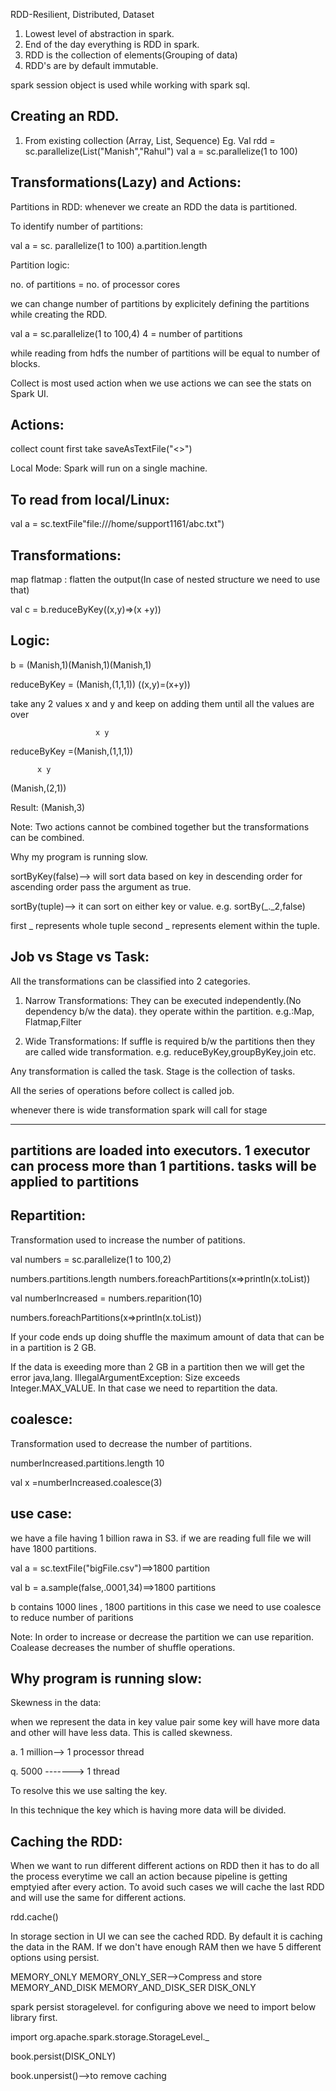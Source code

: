 RDD-Resilient, Distributed, Dataset
1. Lowest level of abstraction in spark.
2. End of the day everything is RDD in spark.
3. RDD is the collection of elements(Grouping of data)
4. RDD's are by default immutable.

spark session object is used while working with spark sql.


Creating an RDD.
--------------------

1. From existing collection (Array, List, Sequence)
Eg. Val rdd = sc.parallelize(List("Manish","Rahul")
val a = sc.parallelize(1 to 100)

Transformations(Lazy) and Actions:
----------------------------------
Partitions in RDD: whenever we create an RDD the data is partitioned.

To identify number of partitions:

val a = sc. parallelize(1 to 100)
a.partition.length

Partition logic:

no. of partitions = no. of processor cores

we can change number of partitions by explicitely defining the partitions while creating the RDD.

val a = sc.parallelize(1 to 100,4)
4 = number of partitions

while reading from hdfs the number of partitions will be equal to number of blocks.

Collect is most used action when we use actions we can see the stats on Spark UI.

Actions:
--------
collect
count
first
take
saveAsTextFile("<>")

Local Mode: Spark will run on a single machine.

To read from local/Linux:
--------------------------
val a = sc.textFile"file:///home/support1161/abc.txt")


Transformations:
--------------------
map
flatmap : flatten the output(In case of nested structure we need to use that)

val c = b.reduceByKey((x,y)=>(x +y))

Logic:
------
b = (Manish,1)(Manish,1)(Manish,1)

reduceByKey = (Manish,(1,1,1))
((x,y)=(x+y))

take any 2 values x and y and keep on adding them until all the values are over

                       x y
reduceByKey =(Manish,(1,1,1))

          x y
(Manish,(2,1))

Result: (Manish,3)

Note:
Two actions cannot be combined together but the transformations can be combined.

Why my program is running slow.

sortByKey(false)--> will sort data based on key in descending order for ascending order pass the argument as true.

sortBy(tuple)--> it can sort on either key or value. e.g. sortBy(_._2,false)

first _ represents whole tuple
second _ represents element within the tuple.

Job vs Stage vs Task:
-------------------------

All the transformations can be classified into 2 categories.

1. Narrow Transformations: They can be executed independently.(No dependency b/w the data). they operate within the partition.
e.g.:Map, Flatmap,Filter

2. Wide Transformations: If suffle is required b/w the partitions then they are called wide transformation.
e.g. reduceByKey,groupByKey,join etc.

Any transformation is called the task.
Stage is the collection of tasks.

All the series of operations before collect is called job.

whenever there is wide transformation spark will call for stage

------------------------------------
partitions are loaded into executors.
1 executor can process more than 1 partitions. tasks will be applied to partitions
-------------------------------------

Repartition:
------------
Transformation used to increase the number of patitions.

val numbers = sc.parallelize(1 to 100,2)

numbers.partitions.length
numbers.foreachPartitions(x=>println(x.toList))

val numberIncreased = numbers.reparition(10)

numbers.foreachPartitions(x=>println(x.toList))

If your code ends up doing shuffle the maximum amount of data that can be in a partition is 2 GB.

If the data is exeeding more than 2 GB in a partition then we will get the error java,lang. IllegalArgumentException: Size exceeds Integer.MAX_VALUE. In that case we need to repartition the data.

coalesce:
------------
Transformation used to decrease the number of partitions.

numberIncreased.partitions.length
10

val x =numberIncreased.coalesce(3)

use case:
-----------
we have a file having 1 billion rawa in S3. if we are reading full file we will have 1800 partitions.

val a = sc.textFile("bigFile.csv")==>1800 partition

val b = a.sample(false,.0001,34)==>1800 partitions

b contains 1000 lines , 1800 partitions
in this case we need to use coalesce to reduce number of paritions

Note: In order to increase or decrease the partition we can use reparition. Coalease decreases the number of shuffle operations.

Why program is running slow:
-----------------------------------
Skewness in the data:

when we represent the data in key value pair some key will have more data and other will have less data. This is called skewness.

a. 1 million--> 1 processor thread

q. 5000 -------> 1 thread

To resolve this we use salting the key.

In this technique the key which is having more data will be divided.

Caching the RDD:
----------------------
When we want to run different different actions on RDD then it has to do all the process everytime we call an action because pipeline is getting emptyied after every action. To avoid such cases we will cache the last RDD and will use the same for different actions.

rdd.cache()

In storage section in UI we can see the cached RDD. By default it is caching the data in the RAM. If we don't have enough RAM then we have 5 different options using persist.

MEMORY_ONLY
MEMORY_ONLY_SER-->Compress and store
MEMORY_AND_DISK
MEMORY_AND_DISK_SER
DISK_ONLY

spark persist storagelevel.
for configuring above we need to import below library first.

import org.apache.spark.storage.StorageLevel._

book.persist(DISK_ONLY)

book.unpersist()-->to remove caching
